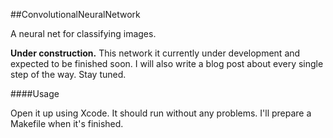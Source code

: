 ##ConvolutionalNeuralNetwork

A neural net for classifying images.

**Under construction.** This network it currently under development and expected to be finished soon. I will also write a blog post about every single step of the way. Stay tuned.

####Usage

Open it up using Xcode. It should run without any problems. I'll prepare a Makefile when it's finished.
